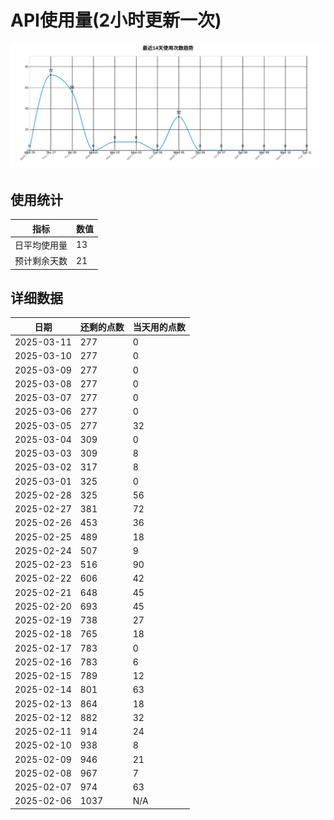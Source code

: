 # API使用量(2小时更新一次)



 ![走势图](./chart.svg)

## 使用统计

| 指标 | 数值 |
|------|------|
| 日平均使用量 | 13 |
| 预计剩余天数 | 21 |

## 详细数据

| 日期 | 还剩的点数 | 当天用的点数 |
|------|------------|-------------|
| 2025-03-11 | 277 | 0 |
| 2025-03-10 | 277 | 0 |
| 2025-03-09 | 277 | 0 |
| 2025-03-08 | 277 | 0 |
| 2025-03-07 | 277 | 0 |
| 2025-03-06 | 277 | 0 |
| 2025-03-05 | 277 | 32 |
| 2025-03-04 | 309 | 0 |
| 2025-03-03 | 309 | 8 |
| 2025-03-02 | 317 | 8 |
| 2025-03-01 | 325 | 0 |
| 2025-02-28 | 325 | 56 |
| 2025-02-27 | 381 | 72 |
| 2025-02-26 | 453 | 36 |
| 2025-02-25 | 489 | 18 |
| 2025-02-24 | 507 | 9 |
| 2025-02-23 | 516 | 90 |
| 2025-02-22 | 606 | 42 |
| 2025-02-21 | 648 | 45 |
| 2025-02-20 | 693 | 45 |
| 2025-02-19 | 738 | 27 |
| 2025-02-18 | 765 | 18 |
| 2025-02-17 | 783 | 0 |
| 2025-02-16 | 783 | 6 |
| 2025-02-15 | 789 | 12 |
| 2025-02-14 | 801 | 63 |
| 2025-02-13 | 864 | 18 |
| 2025-02-12 | 882 | 32 |
| 2025-02-11 | 914 | 24 |
| 2025-02-10 | 938 | 8 |
| 2025-02-09 | 946 | 21 |
| 2025-02-08 | 967 | 7 |
| 2025-02-07 | 974 | 63 |
| 2025-02-06 | 1037 | N/A |
